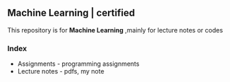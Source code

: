 ## Machine Learning | certified
This repository is for **Machine Learning** ,mainly for lecture notes or codes   

### Index
* Assignments - programming assignments
* Lecture notes - pdfs, my note
